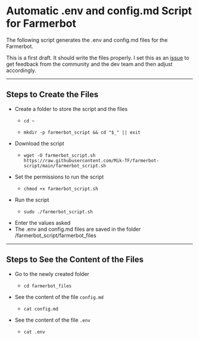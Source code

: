 # Automatic .env and config.md Script for Farmerbot

The following script generates the .env and config.md files for the Farmerbot.

This is a first draft. It should write the files properly. I set this as an [issue](https://github.com/threefoldtech/farmerbot/issues/33) to get feedback from the community and the dev team and then adjust accordingly.

***

## Steps to Create the Files

* Create a folder to store the script and the files
  * ```
    cd ~
    ```
  * ```
    mkdir -p farmerbot_script && cd "$_" || exit
    ```
* Download the script
  * ```
    wget -O farmerbot_script.sh https://raw.githubusercontent.com/Mik-TF/farmerbot-script/main/farmerbot_script.sh
    ```
* Set the permissions to run the script
  * ```
    chmod +x farmerbot_script.sh
    ```
* Run the script
  * ```
    sudo ./farmerbot_script.sh
    ```
* Enter the values asked
* The .env and config.md files are saved in the folder /farmerbot_script/farmerbot_files

***

## Steps to See the Content of the Files

* Go to the newly created folder
  * ```
    cd farmerbot_files
    ```
* See the content of the file `config.md`
  * ```
    cat config.md
    ```
* See the content of the file `.env`
  * ```
    cat .env
    ```